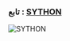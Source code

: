 
### تابع : [SYTHON](https://t.me/udd66) ###

![SYTHON](https://te.legra.ph/file/80ff0951e619289e99c79.jpg)
